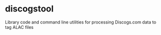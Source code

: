 discogstool
===========

Library code and command line utilities for processing Discogs.com data to tag ALAC files
